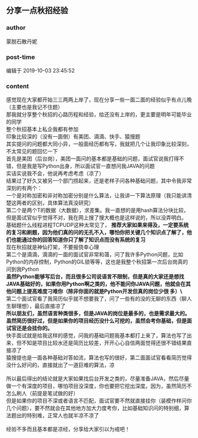 ## 分享一点秋招经验
### author 
蒙脱石散丹妮
### post-time 

编辑于  2019-10-03 23:45:52
### content 
<div class="post-topic-des nc-post-content">
 <div>
  感觉现在大家都开始三三两两上岸了，现在分享一些一面二面的经验似乎有点儿晚（主要也是我记不住题）
 </div>
 <div>
  那我就分享整个秋招的心路历程和经验，给还没有上岸的，更主要是明年可能毕业的同学
 </div>
 <div>
  整个秋招基本上私企我都有参加
 </div>
 <div>
  印象比较深的（没有一面倒）有美团、滴滴、快手、猿搜题
 </div>
 <div>
  其实提问的问题都大同小异，一般面经历都有写，我就把几个让我印象比较深刻，不太常见的题回忆一下
 </div>
 <div>
  首先是美团（后台岗），美团一面问的基本都是基础的问题，面试官说我打得不错，但是我是写Python出身，所以面试官一直想问我JAVA的问题
 </div>
 <div>
  实话实说我不会，他说再考虑考虑（凉了）
 </div>
 <div>
  结果过了好久又被另一个部门捞起来，还是老样子问各种基础问题，其中令我非常深刻的有两个：
 </div>
 <div>
  一个是对称加密和非对称加密分别是什么算法，让我讲一下算法原理（我只能讲清楚这两者的区别，具体算法真没研究）
 </div>
 <div>
  第二个是两个T的数据（大数据），求差集。我一直想的是用hash算法分块比较，但是面试官似乎觉得不对，我在网上搜了搜大概也是这样说的，所以没弄明白。
 </div>
 <div>
  基础题什么线程进程TCPUDP这种太常见了，
  <strong>
   推荐大家如果来得及，一定要系统的复习和刷题，因为他们真的问的无孔不入，哪怕你把关键几个知识点了解了，他们也能通过你的回答知道你只了解了知识点而没有系统的复习
  </strong>
 </div>
 <div>
  现在秋招就是神仙打架，不要报侥幸心理
 </div>
 <div>
  第二个是滴滴，滴滴的一面的面试官非常和蔼，问了我许多Python问题，比如Python的内存控制，Python的GIL锁等等，这也是我整个秋招第一次后台岗真的问到我Python
 </div>
 <div>
  <strong>
   虽然Python能够写后台，而且很多公司说语言不限制，但是真的大家还是想找JAVA基础好的，如果你用Python啊之类的，他不能问你JAVA问题，他就会在其他问题上提高难度刁难你（除非你面的就是Python开发但真的岗位少很
  </strong>
  <strong>
   多）\
  </strong>
 </div>
 <div>
  第二个面试官看了我简历似乎就不想要我了，问了一些有的没的无聊的东西（聊人生聊理想），最后直接凉了
  <br/>
 </div>
 <div>
  <strong>
   所以朋友们，虽然语言种类很多，但是JAVA的岗位是最多的，也是需求最大的。虽然简历很好过，但是如果你的项目经历没什么可挖的，虽然会考你基础，但是面试官还是会挂你的。
  </strong>
 </div>
 <div>
  快手面试就是给我这样的感觉，问我的基础问题我基本都打上来了，算法也写了出来，但不知是项目比较水还是简历比较差，开开心心自信两面觉得还很不错结果直接凉了
 </div>
 <div>
  猿搜提也是一面各种基础对答如流，算法也写的很好，第二面面试官看看简历觉得没什么好问的，直接就出了一道巨难的算法，凉
 </div>
 <div>
  <br/>
 </div>
 <div>
  所以最后得出的结论就是大家如果找后台开发之类的，尽量准备JAVA，然后尽量做一个有深度的项目，哪怕项目没深度，你也要把它挖出深度。因为，虽然简历不怎么刷人（前提是笔试做的好）
 </div>
 <div>
  但是如果你的项目不深或者语言不匹配，面试官要不然就直接挂你（装模作样问你几个问题），要不然就会在其他地方加大力度考你，比如基础知识问的特别细，算法题出的特别难，正常人也就半凉不凉了
 </div>
 <div>
  <br/>
 </div>
 <div>
  经验不多而且基本都是凉经，分享给大家引以为戒吧！
 </div>
</div>
